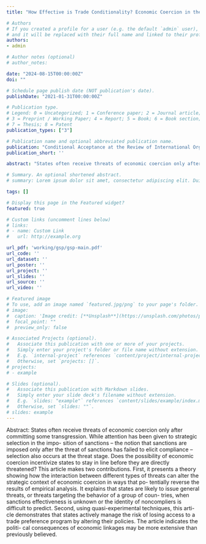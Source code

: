 ```yaml
---
title: "How Effective is Trade Conditionality? Economic Coercion in the Generalized System of Preferences"

# Authors
# If you created a profile for a user (e.g. the default `admin` user), write the username (folder name) here 
# and it will be replaced with their full name and linked to their profile.
authors:
- admin

# Author notes (optional)
# author_notes:

date: "2024-08-15T00:00:00Z"
doi: ""

# Schedule page publish date (NOT publication's date).
publishDate: "2021-01-31T00:00:00Z"

# Publication type.
# Legend: 0 = Uncategorized; 1 = Conference paper; 2 = Journal article;
# 3 = Preprint / Working Paper; 4 = Report; 5 = Book; 6 = Book section;
# 7 = Thesis; 8 = Patent
publication_types: ["3"]

# Publication name and optional abbreviated publication name.
publication: "Conditional Acceptance at the Review of International Organizations"
publication_short: ''

abstract: "States often receive threats of economic coercion only after committing some transgression. While attention has been given to strategic selection in the impo- sition of sanctions – the notion that sanctions are imposed only after the threat of sanctions has failed to elicit compliance – selection also occurs at the threat stage. Does the possibility of economic coercion incentivize states to stay in line before they are directly threatened? This article makes two contributions. First, it presents a theory showing how the interaction between different types of threats can alter the strategic context of economic coercion in ways that po- tentially reverse the results of empirical analysis. It explains that states are likely to issue general threats, or threats targeting the behavior of a group of coun- tries, when sanctions effectiveness is unknown or the identity of noncompliers is difficult to predict. Second, using quasi-experimental techniques, this arti- cle demonstrates that states actively manage the risk of losing access to a trade preference program by altering their policies. The article indicates the politi- cal consequences of economic linkages may be more extensive than previously believed."

# Summary. An optional shortened abstract.
# summary: Lorem ipsum dolor sit amet, consectetur adipiscing elit. Duis posuere tellus ac convallis placerat. Proin tincidunt magna sed ex sollicitudin condimentum.

tags: []

# Display this page in the Featured widget?
featured: true

# Custom links (uncomment lines below)
# links:
# - name: Custom Link
#   url: http://example.org

url_pdf: 'working/gsp/gsp-main.pdf'
url_code: ''
url_dataset: ''
url_poster: ''
url_project: ''
url_slides: ''
url_source: ''
url_video: ''

# Featured image
# To use, add an image named `featured.jpg/png` to your page's folder. 
# image:
#  caption: 'Image credit: [**Unsplash**](https://unsplash.com/photos/pLCdAaMFLTE)'
#  focal_point: ""
#  preview_only: false

# Associated Projects (optional).
#   Associate this publication with one or more of your projects.
#   Simply enter your project's folder or file name without extension.
#   E.g. `internal-project` references `content/project/internal-project/index.md`.
#   Otherwise, set `projects: []`.
# projects:
# - example

# Slides (optional).
#   Associate this publication with Markdown slides.
#   Simply enter your slide deck's filename without extension.
#   E.g. `slides: "example"` references `content/slides/example/index.md`.
#   Otherwise, set `slides: ""`.
# slides: example
---
```


Abstract: States often receive threats of economic coercion only after committing some transgression. While attention has been given to strategic selection in the impo- sition of sanctions – the notion that sanctions are imposed only after the threat of sanctions has failed to elicit compliance – selection also occurs at the threat stage. Does the possibility of economic coercion incentivize states to stay in line before they are directly threatened? This article makes two contributions. First, it presents a theory showing how the interaction between different types of threats can alter the strategic context of economic coercion in ways that po- tentially reverse the results of empirical analysis. It explains that states are likely to issue general threats, or threats targeting the behavior of a group of coun- tries, when sanctions effectiveness is unknown or the identity of noncompliers is difficult to predict. Second, using quasi-experimental techniques, this arti- cle demonstrates that states actively manage the risk of losing access to a trade preference program by altering their policies. The article indicates the politi- cal consequences of economic linkages may be more extensive than previously believed.



